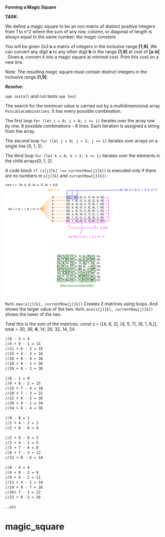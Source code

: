 **Forming a Magic
Square**

**TASK:**

We define a magic square to be an _nxn_ matrix of distinct positive integers from _1_ to _n^2_ where the sum
of any row, column, or diagonal of length is always equal to the same number: _the magic constant_.

You will be given _3x3_ **s** a matrix of integers in the inclusive range **[1,9]**. We can convert any digit **a** to
any other digit **b** in the range **[1,9]** at cost of **|a-b|** . Given **s**, convert it into a magic square at _minimal_
cost. Print this cost on a new line.

Note: The resulting magic square must contain distinct integers in the inclusive range **[1,9]**.

_**Resolve:**_

`npm install` and run tests `npm test`

The search for the minimum value is carried out by a multidimensional array `PossibleCombinations`. It has every possible combination.

The first loop `for (let i = 0; i < 8; i += 1)` iterates over the array row by row. 8 possible combinations - 8 lines. Each iteration is assigned a string from the array.

The second loop `for (let j = 0; j < 3; j += 1)` iterates over arrays on a single line (0, 1, 2).

The third loop `for (let k = 0; k < 3; k += 1)` iterates over the elements in the child arrays(0, 1, 2).

A code block `if (s[j][k] !== currentRow[j][k])` is executed only if there are no numbers in `s[j][k]` and `currentRow[j][k])`.

![alt text](magic.png)


`Math.max(s[j][k], currentRow[j][k])` Creates 2 matrices using loops. And shows the larger value of the two.
`Math.min(s[j][k], currentRow[j][k])` shows the lower of the two.

Total this is the sum of the matrices.
const s =  [[4, 8, 2], [4, 5, 7], [6, 1, 6,]];
total = 30, 36, **4**, 14, 26, 32, 14, 24
        
    //8 - 4 = 4
    //4 + 8 - 1 = 11
    //11 + 6 - 2 = 15
    //15 + 4 - 3 = 16
    //16 + 6 - 4 = 18
    //18 + 9 - 1 = 26
    //26 + 6 - 2 = 30
    
    //8 - 1 = 9
    //9 + 8 - 2 = 15
    //15 + 7 - 4 = 18
    //18 + 7 - 3 = 22
    //22 + 6 - 2 = 26
    //26 + 9 - 1 = 34
    //34 + 6 - 4 = 36
    
    //9 - 8 = 1
    //1 + 4 - 3 = 2
    //2 + 8 - 6 = 4
    
    //2 + 9 - 8 = 3
    //3 + 4 - 2 = 5
    //5 + 7 - 4 = 8
    //8 + 7 - 3 = 12
    //12 + 8 - 6 = 14
    
    //8 - 4 = 4
    //4 + 8 - 3 = 9
    //9 + 4 - 2 = 11
    //11 + 4 - 1 = 14
    //14 + 9 - 7 = 16
    //16+ 7 - 1 = 22
    //22 + 6 -2 = 26
    
    ..etc

# magic_square
